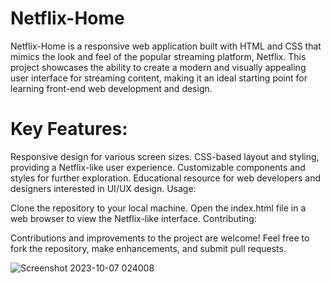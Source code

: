 # Netflix-Home
Netflix-Home is a responsive web application built with HTML and CSS that mimics the look and feel of the popular streaming platform, Netflix. This project showcases the ability to create a modern and visually appealing user interface for streaming content, making it an ideal starting point for learning front-end web development and design.
# Key Features:
Responsive design for various screen sizes.
CSS-based layout and styling, providing a Netflix-like user experience.
Customizable components and styles for further exploration.
Educational resource for web developers and designers interested in UI/UX design.
Usage:

Clone the repository to your local machine.
Open the index.html file in a web browser to view the Netflix-like interface.
Contributing:

Contributions and improvements to the project are welcome! Feel free to fork the repository, make enhancements, and submit pull requests.

![Screenshot 2023-10-07 024008](https://github.com/Mostafamahmoud12824/Netflix-Home/assets/62766443/18dcde21-9dd3-4fa2-8623-f31b92755da3)
